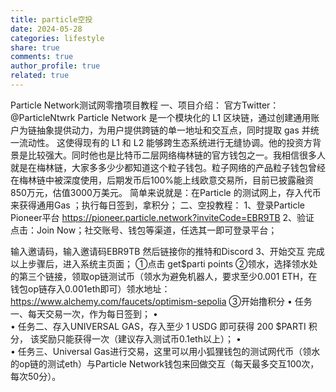```yaml
---
title: particle空投
date: 2024-05-28
categories: lifestyle
share: true
comments: true
author_profile: true
related: true
---
```


Particle Network测试网零撸项目教程
一、项目介绍：
官方Twitter：@ParticleNtwrk
Particle Network 是一个模块化的 L1 区块链，通过创建通用账户为链抽象提供动力，为用户提供跨链的单一地址和交互点，同时提取 gas 并统一流动性。 这使得现有的 L1 和 L2 能够跨生态系统进行无缝协调。他的投资方背景是比较强大。同时他也是比特币二层网络梅林链的官方钱包之一。我相信很多人就是在梅林链，大家多多少少都知道这个粒子钱包。粒子网络的产品粒子钱包曾经在梅林链中被深度使用，后期发币后100%能上线欧意交易所，目前已披露融资850万元，估值3000万美元。 
简单来说就是：在Particle 的测试网上，存入代币来获得通用Gas ；执行每日签到，拿积分；
二、空投教程：
1、登录Particle Pioneer平台
https://pioneer.particle.network?inviteCode=EBR9TB
2、验证
点击：Join Now；社交账号、钱包等渠道，任选其一即可登录平台；
 
输入邀请码，输入邀请码EBR9TB
然后链接你的推特和Discord
3、开始交互
完成以上步骤后，进入系统主页面；
①点击 get$parti points
②领水，选择领水处的第三个链接，领取op链测试币（领水为避免机器人，要求至少0.001 ETH，在钱包op链存入0.001eth即可）领水地址：https://www.alchemy.com/faucets/optimism-sepolia
③开始撸积分
•  任务一、每天交易一次，作为每日签到；
•   
•  任务二、存入UNIVERSAL GAS，存入至少 1 USDG 即可获得 200 $PARTI 积分， 该奖励只能获得一次（建议存入测试币0.1eth以上）；
•   
•  任务三、Universal Gas进行交易，这里可以用小狐狸钱包的测试网代币（领水的op链的测试eth）与Particle Network钱包来回做交互（每天最多交互100次，每次50分）。
